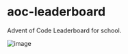 # aoc-leaderboard
Advent of Code Leaderboard for school.

![image](https://user-images.githubusercontent.com/40502404/212996320-6d79190c-3fd6-427e-aa6f-dfcb107a0906.png)
